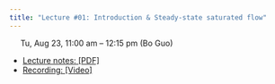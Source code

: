 ```yaml
---
title: "Lecture #01: Introduction & Steady-state saturated flow"
---
```


&nbsp;&nbsp;&nbsp;&nbsp;&nbsp;Tu, Aug 23, 11:00 am – 12:15 pm (Bo Guo)

- [Lecture notes: [PDF]](#) 
- [Recording: [Video]](#)